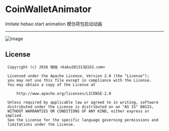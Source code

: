 # CoinWalletAnimator
Imitate hebao start animation 模仿荷包启动动画

--------------
![image](https://github.com/kaku2015/CoinWalletAnimator/blob/master/screenshots/animation.gif)

License
---------------
  ```
   Copyright (c) 2016 咖枯 <kaku201313@163.com>

   Licensed under the Apache License, Version 2.0 (the "License");
   you may not use this file except in compliance with the License.
   You may obtain a copy of the License at

       http://www.apache.org/licenses/LICENSE-2.0

   Unless required by applicable law or agreed to in writing, software
   distributed under the License is distributed on an "AS IS" BASIS,
   WITHOUT WARRANTIES OR CONDITIONS OF ANY KIND, either express or implied.
   See the License for the specific language governing permissions and
   limitations under the License.
```

